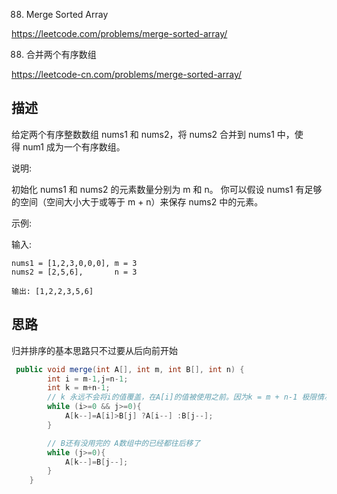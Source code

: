 88. Merge Sorted Array

<https://leetcode.com/problems/merge-sorted-array/>

88. 合并两个有序数组

<https://leetcode-cn.com/problems/merge-sorted-array/>

## 描述

给定两个有序整数数组 nums1 和 nums2，将 nums2 合并到 nums1 中，使得 num1 成为一个有序数组。

说明:

初始化 nums1 和 nums2 的元素数量分别为 m 和 n。
你可以假设 nums1 有足够的空间（空间大小大于或等于 m + n）来保存 nums2 中的元素。

示例:

输入:
``````
nums1 = [1,2,3,0,0,0], m = 3
nums2 = [2,5,6],       n = 3

输出: [1,2,2,3,5,6]
``````

## 思路
归并排序的基本思路只不过要从后向前开始

```java
 public void merge(int A[], int m, int B[], int n) {
        int i = m-1,j=n-1;
        int k = m+n-1;
        // k 永远不会将i的值覆盖，在A[i]的值被使用之前。因为k = m + n-1 极限情况是一直k-- j--，那么k会=m;
        while (i>=0 && j>=0){
            A[k--]=A[i]>B[j] ?A[i--] :B[j--];
        }

        // B还有没用完的 A数组中的已经都往后移了
        while (j>=0){
            A[k--]=B[j--];
        }
    }
```